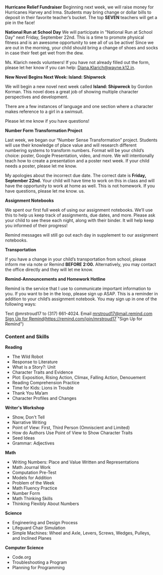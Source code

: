 **Hurricane Relief Fundraiser**
Beginning next week, we will raise money for Hurricanes Harvey and Irma. Students may bring change or dollar bills to deposit in their favorite teacher’s bucket. The top **SEVEN** teachers will get a pie in the face!

**National Run at School Day**
We will participate in "National Run at School Day" next Friday, September 22nd. This is a time to promote physical fitness and is an awesome opportunity to see all of us be active! Since we are out in the morning, your child should bring a change of shoes and socks in case their feet get wet from the dew. 

Ms. Klarich needs volunteers! If you have not already filled out the form, please let her know if you can help: Diana.Klarich@wayne.k12.in.  

**New Novel Begins Next Week: Island: Shipwreck**

We will begin a new novel next week called **Island: Shipwreck** by Gordon Korman. This novel does a great job of showing multiple character perspectives and development. 

There are a few instances of language and one section where a character makes reference to a girl in a swimsuit. 
  
Please let me know if you have questions!

**Number Form Transformation Project**

Last week, we began our “Number Sense Transformation” project. Students will use their knowledge of place value and will research different numbering systems to transform numbers. Format will be your child’s choice: poster, Google Presentation, video, and more. We will intentionally teach how to create a presentation and a poster next week. If your child needs a poster, please let me know. 

My apologies about the incorrect due date. The correct date is **Friday, September 22nd.** Your child will have time to work on this in class and will have the opportunity to work at home as well. This is not homework. If you have questions, please let me know. us.

**Assignment Notebooks** 

We spent our first full week of using our assignment notebooks.  We’ll use this to help us keep track of assignments, due dates, and more. Please ask your child to see these each night, along with their binder. It will help keep you informed of their progress!

Remind messages will still go out each day in supplement to our assignment notebooks.

**Transportation**

If you have a change in your child’s transportation from school, please inform me via note or Remind **BEFORE 2:00.** Alternatively, you may contact the office directly and they will let me know.

**Remind-Announcements and Homework Hotline**

Remind is the service that I use to communicate important information to you. If you want to be in the loop, please sign up ASAP. This is a reminder in addition to your child’s assignment notebook. You may sign up in one of the following ways:

Text @mrstroud17 to (317) 661-4024.
Email mrstroud17@mail.remind.com
[Sign Up for Remind](#)(https://remind.com/join/mrstroud17 "Sign Up for Remind")

### Content and Skills

**Reading**

* The Wild Robot
* Response to Literature
* What is a Story?: Unit
* Character Traits and Evidence
* Plot: Exposition, Rising Action, Climax, Falling Action, Denouement
* Reading Comprehension Practice
* Time for Kids: Lions in Trouble
* Thank You Ma’am
* Character Profiles and Changes

**Writer's Workshop** 

* Show, Don't Tell
* Narrative Writing
* Point of View: First, Third Person (Omniscient and Limited)
* How do Authors Use Point of View to Show Character Traits
* Seed Ideas
* Grammar: Adjectives

**Math**
 
* Writing Numbers: Place and Value Written and Representations
* Math Journal Work
* Computation Pre-Test
* Models for Addition
* Problem of the Week
* Math Fluency Practice
* Number Form 
* Math Thinking Skills
* Thinking Flexibly About Numbers

**Science**
* Engineering and Design Process
* Lifeguard Chair Simulation
* Simple Machines: Wheel and Axle, Levers, Screws, Wedges, Pulleys, and Inclined Planes

**Computer Science**
* Code.org
* Troubleshooting a Program
* Planning for Programming
